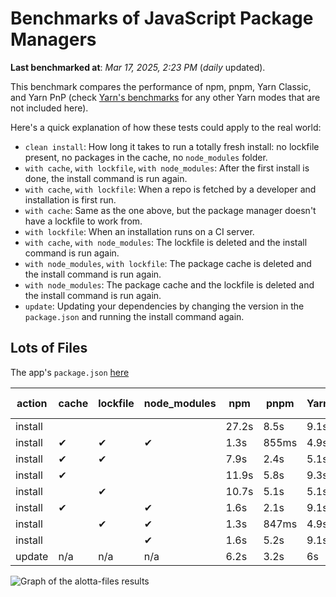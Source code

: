 # Benchmarks of JavaScript Package Managers

**Last benchmarked at**: _Mar 17, 2025, 2:23 PM_ (_daily_ updated).

This benchmark compares the performance of npm, pnpm, Yarn Classic, and Yarn PnP (check [Yarn's benchmarks](https://yarnpkg.com/benchmarks) for any other Yarn modes that are not included here).

Here's a quick explanation of how these tests could apply to the real world:

- `clean install`: How long it takes to run a totally fresh install: no lockfile present, no packages in the cache, no `node_modules` folder.
- `with cache`, `with lockfile`, `with node_modules`: After the first install is done, the install command is run again.
- `with cache`, `with lockfile`: When a repo is fetched by a developer and installation is first run.
- `with cache`: Same as the one above, but the package manager doesn't have a lockfile to work from.
- `with lockfile`: When an installation runs on a CI server.
- `with cache`, `with node_modules`: The lockfile is deleted and the install command is run again.
- `with node_modules`, `with lockfile`: The package cache is deleted and the install command is run again.
- `with node_modules`: The package cache and the lockfile is deleted and the install command is run again.
- `update`: Updating your dependencies by changing the version in the `package.json` and running the install command again.

## Lots of Files

The app's `package.json` [here](https://github.com/pnpm/pnpm.io/blob/main/benchmarks/fixtures/alotta-files/package.json)

| action  | cache | lockfile | node_modules| npm | pnpm | Yarn | Yarn PnP |
| ---     | ---   | ---      | ---         | --- | ---  | ---  | ---      |
| install |       |          |             | 27.2s | 8.5s | 9.1s | 5.7s |
| install | ✔     | ✔        | ✔           | 1.3s | 855ms | 4.9s | n/a |
| install | ✔     | ✔        |             | 7.9s | 2.4s | 5.1s | 1.3s |
| install | ✔     |          |             | 11.9s | 5.8s | 9.3s | 5.2s |
| install |       | ✔        |             | 10.7s | 5.1s | 5.1s | 1.3s |
| install | ✔     |          | ✔           | 1.6s | 2.1s | 9.1s | n/a |
| install |       | ✔        | ✔           | 1.3s | 847ms | 4.9s | n/a |
| install |       |          | ✔           | 1.6s | 5.2s | 9.1s | n/a |
| update  | n/a | n/a | n/a | 6.2s | 3.2s | 6s | 5.1s |

<img alt="Graph of the alotta-files results" src="/img/benchmarks/alotta-files.svg" />